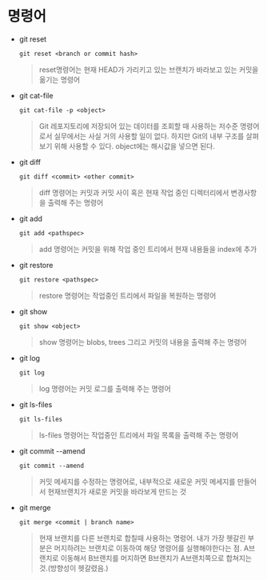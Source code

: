 # 명령어

- git reset

  ```
  git reset <branch or commit hash>
  ```

  > reset명령어는 현재 HEAD가 가리키고 있는 브랜치가 바라보고 있는 커밋을 옮기는 명령어

- git cat-file

  ```
  git cat-file -p <object>
  ```

  > Git 레포지토리에 저장되어 있는 데이터를 조회할 때 사용하는 저수준 명령어로서 실무에서는 사실 거의 사용할 일이 없다. 하지만 Git의 내부 구조를 살펴보기 위해 사용할 수 있다. object에는 해시값을 넣으면 된다.

- git diff

  ```
  git diff <commit> <other commit>
  ```

  > diff 명령어는 커밋과 커밋 사이 혹은 현재 작업 중인 디렉터리에서 변경사항을 출력해 주는 명령어

- git add

  ```
  git add <pathspec>
  ```

  > add 명령어는 커밋을 위해 작업 중인 트리에서 현재 내용들을 index에 추가

- git restore

  ```
  git restore <pathspec>
  ```

  > restore 명령어는 작업중인 트리에서 파일을 복원하는 명령어

- git show

  ```
  git show <object>
  ```

  > show 명령어는 blobs, trees 그리고 커밋의 내용을 출력해 주는 명령어

- git log

  ```
  git log
  ```

  > log 명령어는 커밋 로그를 출력해 주는 명령어

- git ls-files

  ```
  git ls-files
  ```

  > ls-files 명령어는 작업중인 트리에서 파일 목록을 출력해 주는 명령어

- git commit --amend

  ```
  git commit --amend
  ```

  > 커밋 메세지를 수정하는 명령어로, 내부적으로 새로운 커밋 메세지를 만들어서 현재브랜치가 새로운 커밋을 바라보게 만드는 것

- git merge

  ```
  git merge <commit | branch name>
  ```

  > 현재 브랜치를 다른 브랜치로 합칠때 사용하는 명령어. 내가 가장 헷갈린 부분은 머지하려는 브랜치로 이동하여 해당 명령어를 실행해야한다는 점. A브랜치로 이동해서 B브랜치를 머지하면 B브랜치가 A브랜치쪽으로 합쳐지는 것.(방향성이 헷갈렸음.)
